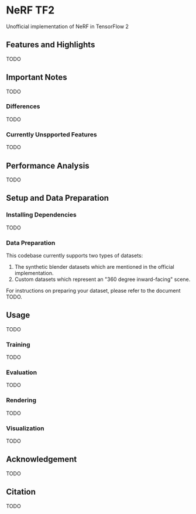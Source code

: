 # NeRF TF2

Unofficial implementation of NeRF in TensorFlow 2

## Features and Highlights
TODO

## Important Notes
TODO

### Differences
TODO

### Currently Unspported Features
TODO

## Performance Analysis
TODO

## Setup and Data Preparation

### Installing Dependencies
TODO

### Data Preparation
This codebase currently supports two types of datasets:
1. The synthetic blender datasets which are mentioned in the official implementation.
2. Custom datasets which represent an "360 degree inward-facing" scene.

For instructions on preparing your dataset, please refer to the document TODO.

## Usage
TODO

### Training
TODO

### Evaluation
TODO

### Rendering
TODO

### Visualization
TODO

## Acknowledgement
TODO

## Citation
TODO

